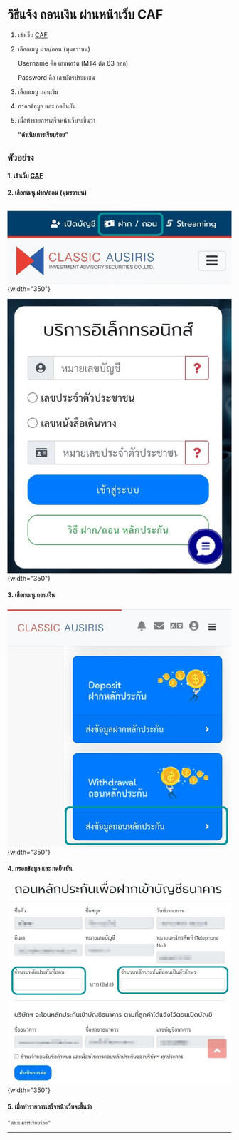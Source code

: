 # วิธีแจ้ง ถอนเงิน ผ่านหน้าเว็บ CAF
1. เข้าเว็บ [CAF](https://www.caf.co.th/)

2. เลือกเมนู ฝาก/ถอน (มุมขวาบน)

    Username คือ เลขพอร์ต (MT4 ตัด 63 ออก)
    
    Password คือ เลขบัตรประชาชน

3. เลือกเมนู ถอนเงิน

4. กรอกข้อมูล และ กดยืนยัน

5. เมื่อทำรายการเสร็จหน้าเว็บจะขึ้นว่า

    **"ดำเนินการเรียบร้อย"**

## ตัวอย่าง

#### 1. เข้าเว็บ [CAF](https://www.caf.co.th/)

#### 2. เลือกเมนู ฝาก/ถอน (มุมขวาบน)

![02](images/withdraw/02.jpg){width="350"}

![03](images/withdraw/03.jpg){width="350"}

#### 3. เลือกเมนู ถอนเงิน

![03](images/withdraw/04.jpg){width="350"}

#### 4. กรอกข้อมูล และ กดยืนยัน

![04](images/withdraw/05.jpg){width="350"}

#### 5. เมื่อทำรายการเสร็จหน้าเว็บจะขึ้นว่า

    "ดำเนินการเรียบร้อย"
---